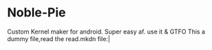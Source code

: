 # Noble-Pie
Custom Kernel maker for android. Super easy af.  use it &amp; GTFO
This a dummy file,read the read.mkdn file:|



